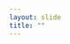 ```yaml
---
layout: slide
title: ""
---
```


<section data-background-image="assets/images/Slide54.png" data-background-size="70%" data-background-position="center"></section>
